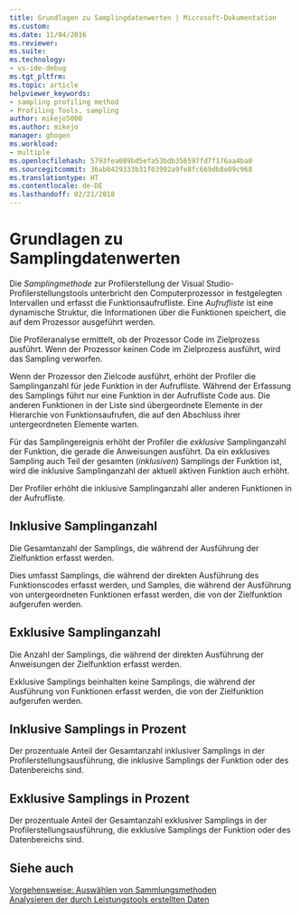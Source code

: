 ```yaml
---
title: Grundlagen zu Samplingdatenwerten | Microsoft-Dokumentation
ms.custom: 
ms.date: 11/04/2016
ms.reviewer: 
ms.suite: 
ms.technology:
- vs-ide-debug
ms.tgt_pltfrm: 
ms.topic: article
helpviewer_keywords:
- sampling profiling method
- Profiling Tools, sampling
author: mikejo5000
ms.author: mikejo
manager: ghogen
ms.workload:
- multiple
ms.openlocfilehash: 5793fea089bd5efa53bdb356597fd7f176aa4ba0
ms.sourcegitcommit: 36ab8429333b31f03992a9fe8fc669db8e09c968
ms.translationtype: HT
ms.contentlocale: de-DE
ms.lasthandoff: 02/21/2018
---
```

# <a name="understanding-sampling-data-values"></a>Grundlagen zu Samplingdatenwerten

Die *Samplingmethode* zur Profilerstellung der Visual Studio-Profilerstellungstools unterbricht den Computerprozessor in festgelegten Intervallen und erfasst die Funktionsaufrufliste. Eine *Aufrufliste* ist eine dynamische Struktur, die Informationen über die Funktionen speichert, die auf dem Prozessor ausgeführt werden.

Die Profileranalyse ermittelt, ob der Prozessor Code im Zielprozess ausführt. Wenn der Prozessor keinen Code im Zielprozess ausführt, wird das Sampling verworfen.

Wenn der Prozessor den Zielcode ausführt, erhöht der Profiler die Samplinganzahl für jede Funktion in der Aufrufliste. Während der Erfassung des Samplings führt nur eine Funktion in der Aufrufliste Code aus. Die anderen Funktionen in der Liste sind übergeordnete Elemente in der Hierarchie von Funktionsaufrufen, die auf den Abschluss ihrer untergeordneten Elemente warten.

Für das Samplingereignis erhöht der Profiler die *exklusive* Samplinganzahl der Funktion, die gerade die Anweisungen ausführt. Da ein exklusives Sampling auch Teil der gesamten (*inklusiven*) Samplings der Funktion ist, wird die inklusive Samplinganzahl der aktuell aktiven Funktion auch erhöht.

 Der Profiler erhöht die inklusive Samplinganzahl aller anderen Funktionen in der Aufrufliste.

## <a name="inclusive-samples"></a>Inklusive Samplinganzahl

Die Gesamtanzahl der Samplings, die während der Ausführung der Zielfunktion erfasst werden.

Dies umfasst Samplings, die während der direkten Ausführung des Funktionscodes erfasst werden, und Samples, die während der Ausführung von untergeordneten Funktionen erfasst werden, die von der Zielfunktion aufgerufen werden.

## <a name="exclusive-samples"></a>Exklusive Samplinganzahl

Die Anzahl der Samplings, die während der direkten Ausführung der Anweisungen der Zielfunktion erfasst werden.

Exklusive Samplings beinhalten keine Samplings, die während der Ausführung von Funktionen erfasst werden, die von der Zielfunktion aufgerufen werden.

## <a name="inclusive-percent"></a>Inklusive Samplings in Prozent

Der prozentuale Anteil der Gesamtanzahl inklusiver Samplings in der Profilerstellungsausführung, die inklusive Samplings der Funktion oder des Datenbereichs sind.

## <a name="exclusive-percent"></a>Exklusive Samplings in Prozent

Der prozentuale Anteil der Gesamtanzahl exklusiver Samplings in der Profilerstellungsausführung, die exklusive Samplings der Funktion oder des Datenbereichs sind.

## <a name="see-also"></a>Siehe auch

[Vorgehensweise: Auswählen von Sammlungsmethoden](../profiling/how-to-choose-collection-methods.md)  
[Analysieren der durch Leistungstools erstellten Daten](../profiling/analyzing-performance-tools-data.md)